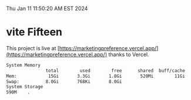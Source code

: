 Thu Jan 11 11:50:20 AM EST 2024

# vite Fifteen


This project is live at [https://marketingpreference.vercel.app/](https://marketingpreference.vercel.app/) thanks to Vercel.

```bash
System Memory
               total        used        free      shared  buff/cache   available
Mem:            15Gi       3.3Gi       1.8Gi       520Mi        11Gi        12Gi
Swap:          8.0Gi       768Ki       8.0Gi
System Storage
590M	.
```
```bash
